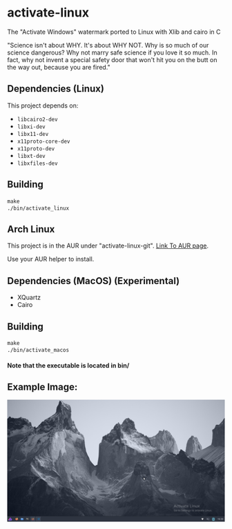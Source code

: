 # activate-linux
The "Activate Windows" watermark ported to Linux with Xlib and cairo in C

"Science isn't about WHY. It's about WHY NOT. Why is so much of our science dangerous? Why not marry safe science if you love it so much. In fact, why not invent a special safety door that won't hit you on the butt on the way out, because you are fired."


## Dependencies (Linux)
This project depends on:
- `libcairo2-dev`
- `libxi-dev`
- `libx11-dev`
- `x11proto-core-dev`
- `x11proto-dev`
- `libxt-dev`
- `libxfiles-dev`

## Building
```
make
./bin/activate_linux
```

## Arch Linux
This project is in the AUR under "activate-linux-git".
[Link To AUR page](https://aur.archlinux.org/packages/activate-linux-git).

Use your AUR helper to install.

## Dependencies (MacOS) (Experimental)
- XQuartz
- Cairo

## Building
```
make
./bin/activate_macos
```

#### Note that the executable is located in bin/


## Example Image:

![screenshot](screenshot.png)
